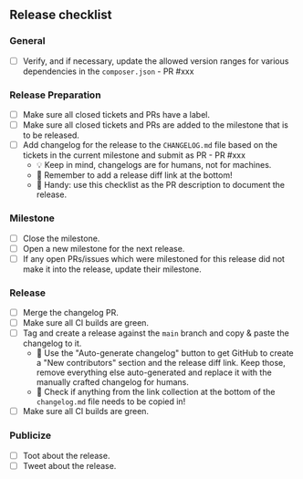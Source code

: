 ## Release checklist

### General

- [ ] Verify, and if necessary, update the allowed version ranges for various dependencies in the `composer.json` - PR #xxx

### Release Preparation

- [ ] Make sure all closed tickets and PRs have a label.
- [ ] Make sure all closed tickets and PRs are added to the milestone that is to be released.
- [ ] Add changelog for the release to the `CHANGELOG.md` file based on the tickets in the current milestone and submit as PR - PR #xxx
    - 💡 Keep in mind, changelogs are for humans, not for machines.
    - 📝 Remember to add a release diff link at the bottom!
    - 📝 Handy: use this checklist as the PR description to document the release.

### Milestone

- [ ] Close the milestone.
- [ ] Open a new milestone for the next release.
- [ ] If any open PRs/issues which were milestoned for this release did not make it into the release, update their milestone.

### Release

- [ ] Merge the changelog PR.
- [ ] Make sure all CI builds are green.
- [ ] Tag and create a release against the `main` branch and copy & paste the changelog to it.
    - 📝 Use the "Auto-generate changelog" button to get GitHub to create a "New contributors" section and the release diff link. Keep those, remove everything else auto-generated and replace it with the manually crafted changelog for humans.
    - 📝 Check if anything from the link collection at the bottom of the `changelog.md` file needs to be copied in!
- [ ] Make sure all CI builds are green.

### Publicize

- [ ] Toot about the release.
- [ ] Tweet about the release.
